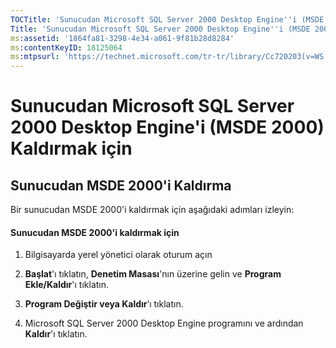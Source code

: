 ```yaml
---
TOCTitle: 'Sunucudan Microsoft SQL Server 2000 Desktop Engine''i (MSDE 2000) Kaldırmak için'
Title: 'Sunucudan Microsoft SQL Server 2000 Desktop Engine''i (MSDE 2000) Kaldırmak için'
ms:assetid: '1864fa81-3298-4e34-a061-9f81b28d8284'
ms:contentKeyID: 18125064
ms:mtpsurl: 'https://technet.microsoft.com/tr-tr/library/Cc720203(v=WS.10)'
---
```


Sunucudan Microsoft SQL Server 2000 Desktop Engine'i (MSDE 2000) Kaldırmak için
===============================================================================

Sunucudan MSDE 2000'i Kaldırma
------------------------------

Bir sunucudan MSDE 2000'i kaldırmak için aşağıdaki adımları izleyin:

#### Sunucudan MSDE 2000'i kaldırmak için

1.  Bilgisayarda yerel yönetici olarak oturum açın

2.  **Başlat**'ı tıklatın, **Denetim Masası**'nın üzerine gelin ve **Program Ekle/Kaldır**'ı tıklatın.

3.  **Program Değiştir veya Kaldır**’ı tıklatın.

4.  Microsoft SQL Server 2000 Desktop Engine programını ve ardından **Kaldır**'ı tıklatın.

